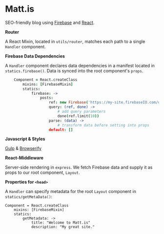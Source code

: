 Matt.is
===

SEO-friendly blog using [Firebase](http://www.firebase.com) and [React](http://facebook.github.io/react/).


**Router**

A React Mixin, located in `utils/router`, matches each path to a single `Handler` component.

**Firebase Data Dependencies**

A `Handler` component declares data dependencies in a manifest located in `statics.firebase()`. Data is synced into the root component's `props`.


```coffeescript
    Component = React.createClass
        mixins: [FirebaseMixin]
        statics:
            firebase: ->
                posts:
                    ref: new Firebase('https://my-site.firebaseIO.com/data')
                    query: (ref, done) ->
                        # add query parameters
                        done(ref.limit(10))
                    parse: (data) ->
                        # transform data before setting into props
                    default: []
```

**Javascript & Styles**

[Gulp](http://gulpjs.com/) & [Browserify](http://browserify.org/)


**React-Middleware**

Server-side rendering in `express`. We fetch Firebase data and supply it as props to our root component, `Layout`.

**Properties for `<head>`**

A `Handler` can specify metadata for the root `Layout` component in `statics/getMetaData()`:

    Component = React.createClass
        mixins: [FirebaseMixin]
        statics:
            getMetadata: ->
                title: "Welcome to Matt.is"
                description: "My great site."
